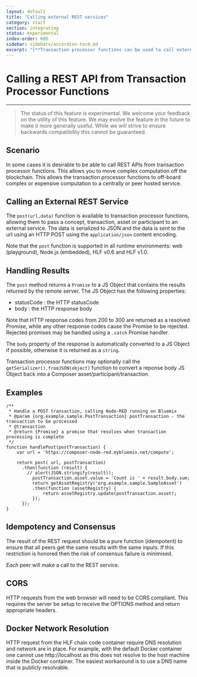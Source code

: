 ```yaml
---
layout: default
title: "Calling external REST services"
category: start
section: integrating
status: experimental
index-order: 606
sidebar: sidebars/accordion-toc0.md
excerpt: "[**Transaction processor functions can be used to call external REST services**](./call-out.html). This allows you to move complex computation off the blockchain."
---
```


# Calling a REST API from Transaction Processor Functions

---

> The status of this feature is experimental. We welcome your feedback on the utility of this feature. We may evolve the feature in the future to make it more generally useful. While we will strive to ensure backwards compatibility this cannot be guaranteed.

## Scenario

In some cases it is desirable to be able to call REST APIs from transaction processor functions. This allows you to move complex computation off the blockchain. This allows the transaction processor functions to off-board complex or expensive computation to a centrally or peer hosted service.

## Calling an External REST Service

The `post(url,data)` function is available to transaction processor functions, allowing them to pass a concept, transaction, asset or participant to an external service. The data is serialized to JSON and the data is sent to the url using an HTTP POST using the `application/json` content encoding.

Note that the `post` function is supported in all runtime environments: web (playground), Node.js (embedded), HLF v0.6 and HLF v1.0.

## Handling Results

The `post` method returns a `Promise` to a JS Object that contains the results returned by the remote server. The JS Object has the following properties:

   - statusCode : the HTTP statusCode
   - body : the HTTP response body

Note that HTTP response codes from 200 to 300 are returned as a resolved Promise, while any other response codes cause the Promise to be rejected. Rejected promises may be handled using a `.catch` Promise handler.

The `body` property of the response is automatically converted to a JS Object if possible, otherwise it is returned as a `string`.

Transaction processor functions may optionally call the `getSerializer().fromJSON(object)` function to convert a reponse body JS Object back into a Composer asset/participant/transaction.

## Examples

```
/**
 * Handle a POST transaction, calling Node-RED running on Bluemix
 * @param {org.example.sample.PostTransaction} postTransaction - the transaction to be processed
 * @transaction
 * @return {Promise} a promise that resolves when transaction processing is complete
 */
function handlePost(postTransaction) {
    var url = 'https://composer-node-red.mybluemix.net/compute';

    return post( url, postTransaction)
      .then(function (result) {
        // alert(JSON.stringify(result));
          postTransaction.asset.value = 'Count is ' + result.body.sum;
          return getAssetRegistry('org.example.sample.SampleAsset')
          .then(function (assetRegistry) {
              return assetRegistry.update(postTransaction.asset);
          });
      });
}
```

## Idempotency and Consensus

The result of the REST request should be a pure function (idempotent) to ensure that all peers get the same results with the same inputs. If this restriction is honored then the risk of consensus failure is minimised.

*Each* peer will make a call to the REST service.

## CORS

HTTP requests from the web browser will need to be CORS compliant. This requires the server be setup to receive the OPTIONS method and return appropriate headers.

## Docker Network Resolution

HTTP request from the HLF chain code container require DNS resolution and network are in place. For example, with the default Docker container one cannot use http://localhost as this does not resolve to the host machine inside the Docker container. The easiest workaround is to use a DNS name that is publicly resolvable.
